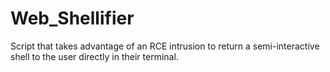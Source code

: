 # Web_Shellifier
Script that takes advantage of an RCE intrusion to return a semi-interactive shell to the user directly in their terminal.
